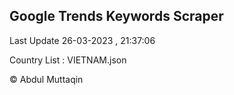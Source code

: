 

## Google Trends Keywords Scraper 
 
Last Update 26-03-2023 , 21:37:06

Country List :
VIETNAM.json



© Abdul Muttaqin 
